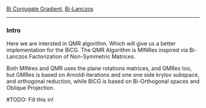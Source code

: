 [Bi Conjugate Gradient](Bi%20Conjugate%20Gradient.md), 
[Bi-Lanczos](Bi-Lanczos.md)

---
### **Intro**

Here we are intersted in QMR algorithm. Which will give us a better implementation for the BiCG. The QMR Algorithm is MINRes inspired via Bi-Lanczos Factorization of Non-Symmetric Matrices. 

Both MINres and QMR uses the plane rotations matrices, and GMRes too, but GMRes is based on Arnoldi iterations and one one side krylov subspace, and orthogonal reduction, while BiCG is based on Bi-Orthogonal spaces and Oblique Projection. 

#TODO: Fill this in! 



